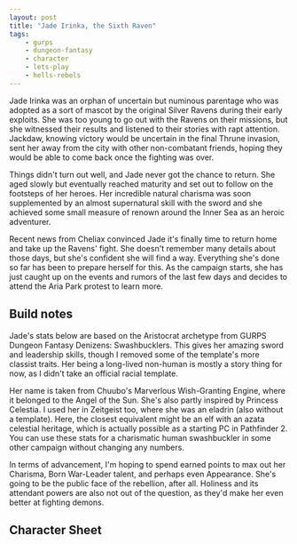 ```yaml
---
layout: post
title: "Jade Irinka, the Sixth Raven"
tags:
    - gurps
    - dungeon-fantasy
    - character
    - lets-play
    - hells-rebels
---
```


Jade Irinka was an orphan of uncertain but numinous parentage who was adopted as
a sort of mascot by the original Silver Ravens during their early exploits. She
was too young to go out with the Ravens on their missions, but she witnessed
their results and listened to their stories with rapt attention. Jackdaw,
knowing victory would be uncertain in the final Thrune invasion, sent her away
from the city with other non-combatant friends, hoping they would be able to
come back once the fighting was over.

Things didn't turn out well, and Jade never got the chance to return. She aged
slowly but eventually reached maturity and set out to follow on the footsteps of
her heroes. Her incredible natural charisma was soon supplemented by an almost
supernatural skill with the sword and she achieved some small measure of renown
around the Inner Sea as an heroic adventurer.

Recent news from Cheliax convinced Jade it's finally time to return home and
take up the Ravens' fight. She doesn't remember many details about those days,
but she's confident she will find a way. Everything she's done so far has been
to prepare herself for this. As the campaign starts, she has just caught up on
the events and rumors of the last few days and decides to attend the Aria Park
protest to learn more.

## Build notes

Jade's stats below are based on the Aristocrat archetype from GURPS Dungeon
Fantasy Denizens: Swashbucklers. This gives her amazing sword and leadership
skills, though I removed some of the template's more classist traits. Her being
a long-lived non-human is mostly a story thing for now, as I didn't take an
official racial template.

Her name is taken from Chuubo's Marverlous Wish-Granting Engine, where it
belonged to the Angel of the Sun. She's also partly inspired by Princess
Celestia. I used her in Zeitgeist too, where she was an eladrin (also without a
template). Here, the closest equivalent might be an elf with an azata celestial
heritage, which is actually possible as a starting PC in Pathfinder 2. You can
use these stats for a charismatic human swashbuckler in some other campaign
without changing any numbers.

In terms of advancement, I'm hoping to spend earned points to max out her
Charisma, Born War-Leader talent, and perhaps even Appearance. She's going to be
the public face of the rebellion, after all. Holiness and its attendant powers
are also not out of the question, as they'd make her even better at fighting
demons.

## Character Sheet
